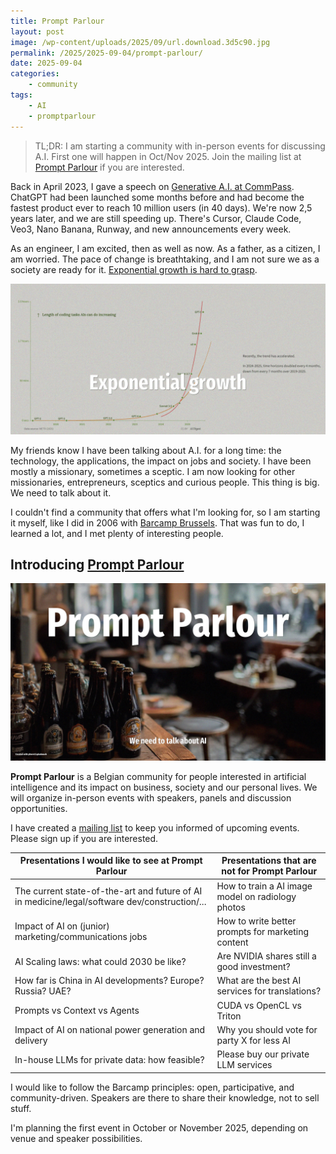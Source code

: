 ```yaml
---
title: Prompt Parlour
layout: post
image: /wp-content/uploads/2025/09/url.download.3d5c90.jpg
permalink: /2025/2025-09-04/prompt-parlour/
date: 2025-09-04
categories:
    - community
tags:
    - AI
    - promptparlour
---
```

> TL;DR: I am starting a community with in-person events for discussing A.I. First one will happen in Oct/Nov 2025. Join the mailing list at [Prompt Parlour](https://pforret.kit.com/promptparlour) if you are interested.

Back in April 2023, I gave a speech on [Generative A.I. at CommPass](https://commpass.media/media-innovation-session/). 
ChatGPT had been launched some months before and had become the fastest product ever to reach 10 million users (in 40 days).
We're now 2,5 years later, and we are still speeding up. There's Cursor, Claude Code, Veo3, Nano Banana, Runway, and new announcements every week.

As an engineer, I am excited, then as well as now. As a father, as a citizen, I am worried. The pace of change is breathtaking, and I am not sure we as a society are ready for it.
[Exponential growth is hard to grasp](https://theaidigest.org/time-horizons).

[![](/wp-content/uploads/2025/09/file.Screensh.7da208.jpg)](https://theaidigest.org/time-horizons)

My friends know I have been talking about A.I. for a long time: the technology, the applications, the impact on jobs and society.
I have been mostly a missionary, sometimes a sceptic. 
I am now looking for other missionaries, entrepreneurs, sceptics and curious people. This thing is big. We need to talk about it.

I couldn't find a community that offers what I'm looking for, so I am starting it myself, like I did in 2006 with [Barcamp Brussels](/tag/barcamp/). 
That was fun to do, I learned a lot, and I met plenty of interesting people.

## Introducing [**Prompt Parlour**](https://promptparlour.com/)

![](/wp-content/uploads/2025/09/url.download.3d5c90.jpg)

**Prompt Parlour** is a Belgian community for people interested in artificial intelligence and its impact on business, society and our personal lives.
We will organize in-person events with speakers, panels and discussion opportunities.

I have created a [mailing list](https://pforret.kit.com/promptparlour) to keep you informed of upcoming events.
Please sign up if you are interested.

| Presentations I would like to see at Prompt Parlour                                           | Presentations that are not for Prompt Parlour     |
|-----------------------------------------------------------------------------------------------|---------------------------------------------------|
| The current state-of-the-art and future of AI in medicine/legal/software dev/construction/... | How to train a AI image model on radiology photos |
| Impact of AI on (junior) marketing/communications jobs                                        | How to write better prompts for marketing content |
| AI Scaling laws: what could 2030 be like?                                                     | Are NVIDIA shares still a good investment?        |
| How far is China in AI developments? Europe? Russia? UAE?                                     | What are the best AI services for translations?   |
| Prompts vs Context vs Agents                                                                  | CUDA vs OpenCL vs Triton                          |
| Impact of AI on national power generation and delivery                                        | Why you should vote for party X for less AI       |
| In-house LLMs for private data: how feasible?                                                 | Please buy our private LLM services               |

I would like to follow the Barcamp principles: open, participative, and community-driven. 
Speakers are there to share their knowledge, not to sell stuff.

I'm planning the first event in October or November 2025, depending on venue and speaker possibilities.